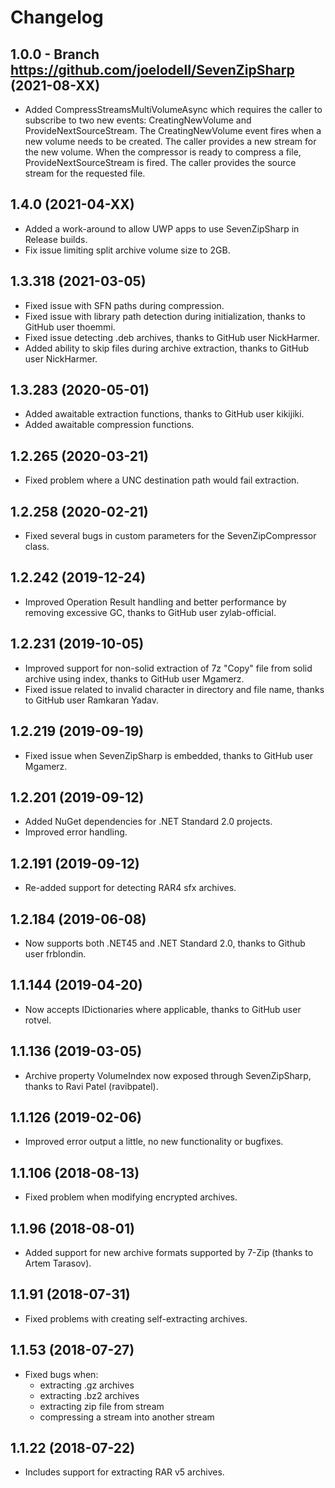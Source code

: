# Changelog
## 1.0.0 - Branch https://github.com/joelodell/SevenZipSharp (2021-08-XX) 
- Added CompressStreamsMultiVolumeAsync which requires the caller to subscribe to two new events: CreatingNewVolume and ProvideNextSourceStream. The CreatingNewVolume event fires when a new volume needs to be created. The caller provides a new stream for the new volume. When the compressor is ready to compress a file, ProvideNextSourceStream is fired. The caller provides the source stream for the requested file.

## 1.4.0 (2021-04-XX)
- Added a work-around to allow UWP apps to use SevenZipSharp in Release builds.
- Fix issue limiting split archive volume size to 2GB.

## 1.3.318 (2021-03-05)
- Fixed issue with SFN paths during compression.
- Fixed issue with library path detection during initialization, thanks to GitHub user thoemmi.
- Fixed issue detecting .deb archives, thanks to GitHub user NickHarmer.
- Added ability to skip files during archive extraction, thanks to GitHub user NickHarmer.

## 1.3.283 (2020-05-01)
- Added awaitable extraction functions, thanks to GitHub user kikijiki.
- Added awaitable compression functions.

## 1.2.265 (2020-03-21)
- Fixed problem where a UNC destination path would fail extraction.

## 1.2.258 (2020-02-21)
- Fixed several bugs in custom parameters for the SevenZipCompressor class.

## 1.2.242 (2019-12-24)
- Improved Operation Result handling and better performance by removing excessive GC, thanks to GitHub user zylab-official.

## 1.2.231 (2019-10-05)
- Improved support for non-solid extraction of 7z "Copy" file from solid archive using index, thanks to GitHub user Mgamerz.
- Fixed issue related to invalid character in directory and file name, thanks to GitHub user Ramkaran Yadav.

## 1.2.219 (2019-09-19)
- Fixed issue when SevenZipSharp is embedded, thanks to GitHub user Mgamerz.

## 1.2.201 (2019-09-12)
- Added NuGet dependencies for .NET Standard 2.0 projects. 
- Improved error handling.

## 1.2.191 (2019-09-12)
- Re-added support for detecting RAR4 sfx archives.

## 1.2.184 (2019-06-08)
- Now supports both .NET45 and .NET Standard 2.0, thanks to Github user frblondin.

## 1.1.144 (2019-04-20)
- Now accepts IDictionaries where applicable, thanks to GitHub user rotvel.

## 1.1.136 (2019-03-05)
- Archive property VolumeIndex now exposed through SevenZipSharp, thanks to Ravi Patel (ravibpatel).

## 1.1.126 (2019-02-06)
- Improved error output a little, no new functionality or bugfixes.

## 1.1.106 (2018-08-13)
- Fixed problem when modifying encrypted archives.

## 1.1.96 (2018-08-01)
- Added support for new archive formats supported by 7-Zip (thanks to Artem Tarasov).

## 1.1.91 (2018-07-31)
- Fixed problems with creating self-extracting archives.

## 1.1.53 (2018-07-27)
- Fixed bugs when: 
  + extracting .gz archives
  + extracting .bz2 archives
  + extracting zip file from stream
  + compressing a stream into another stream

## 1.1.22 (2018-07-22)
- Includes support for extracting RAR v5 archives.
